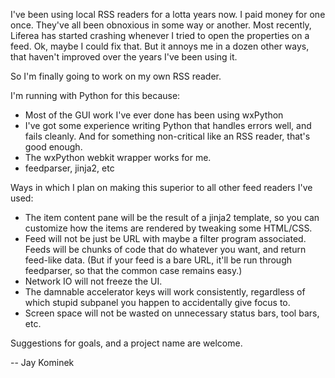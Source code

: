 I've been using local RSS readers for a lotta years now. I paid money
for one once. They've all been obnoxious in some way or another. Most
recently, Liferea has started crashing whenever I tried to open the
properties on a feed. Ok, maybe I could fix that. But it annoys me in
a dozen other ways, that haven't improved over the years I've been
using it. 

So I'm finally going to work on my own RSS reader.

I'm running with Python for this because:
* Most of the GUI work I've ever done has been using wxPython
* I've got some experience writing Python that handles errors well, and
  fails cleanly. And for something non-critical like an RSS reader, that's
  good enough.
* The wxPython webkit wrapper works for me.
* feedparser, jinja2, etc

Ways in which I plan on making this superior to all other feed readers
I've used:

* The item content pane will be the result of a jinja2 template, so you
  can customize how the items are rendered by tweaking some HTML/CSS.
* Feed will not be just be URL with maybe a filter program associated.
  Feeds will be chunks of code that do whatever you want, and return
  feed-like data. (But if your feed is a bare URL, it'll be run
  through feedparser, so that the common case remains easy.)
* Network IO will not freeze the UI.
* The damnable accelerator keys will work consistently, regardless of
  which stupid subpanel you happen to accidentally give focus to.
* Screen space will not be wasted on unnecessary status bars, tool bars,
  etc.

Suggestions for goals, and a project name are welcome.

-- Jay Kominek

